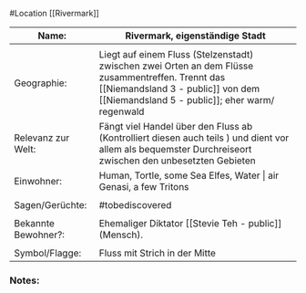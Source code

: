 #Location [[Rivermark]]

| Name:               | Rivermark, eigenständige Stadt                                                                                                                                                           |
| ------------------- | ---------------------------------------------------------------------------------------------------------------------------------------------------------------------------------------- |
|                     |                                                                                                                                                                                          |
| Geographie:         | Liegt auf einem Fluss (Stelzenstadt) zwischen zwei Orten an dem Flüsse zusammentreffen. Trennt das [[Niemandsland 3 - public]] von dem [[Niemandsland 5 - public]]; eher warm/ regenwald |
| Relevanz zur Welt:  | Fängt viel Handel über den Fluss ab (Kontrolliert diesen auch teils ) und dient vor allem als bequemster Durchreiseort zwischen den unbesetzten Gebieten                                 |
| Einwohner:          | Human, Tortle, some Sea Elfes, Water \| air Genasi, a few Tritons                                                                                                                        |
|                     |                                                                                                                                                                                          |
| Sagen/Gerüchte:     | #tobediscovered                                                                                                                                                                          |
|                     |                                                                                                                                                                                          |
| Bekannte Bewohner?: | Ehemaliger Diktator [[Stevie Teh - public]] (Mensch).                                                                                                                                    |
|                     |                                                                                                                                                                                          |
| Symbol/Flagge:      | Fluss mit Strich in der Mitte                                                                                                                                                            |
### Notes:


